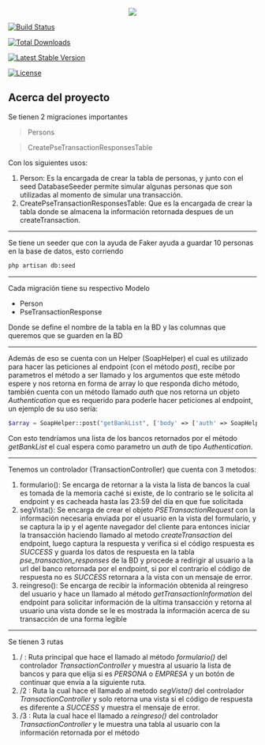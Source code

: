 <p align="center"><img src="https://laravel.com/assets/img/components/logo-laravel.svg"></p>

<p align="center">

<a href="https://travis-ci.org/laravel/framework"><img src="https://travis-ci.org/laravel/framework.svg" alt="Build Status"></a>

<a href="https://packagist.org/packages/laravel/framework"><img src="https://poser.pugx.org/laravel/framework/d/total.svg" alt="Total Downloads"></a>

<a href="https://packagist.org/packages/laravel/framework"><img src="https://poser.pugx.org/laravel/framework/v/stable.svg" alt="Latest Stable Version"></a>

<a href="https://packagist.org/packages/laravel/framework"><img src="https://poser.pugx.org/laravel/framework/license.svg" alt="License"></a>

</p>

## Acerca del proyecto

Se tienen 2 migraciones importantes

>Persons

>CreatePseTransactionResponsesTable

Con los siguientes usos:

1. Person: Es la encargada de crear la tabla de personas, y junto con el seed DatabaseSeeder permite simular algunas personas que son utilizadas al momento de simular una transacción.
2. CreatePseTransactionResponsesTable: Que es la encargada de crear la tabla donde se almacena la información retornada despues de un createTransaction.

------

Se tiene un seeder que con la ayuda de Faker ayuda a guardar 10 personas en la base de datos, esto corriendo

```bash
php artisan db:seed
```

------

Cada migración tiene su respectivo Modelo

- Person
- PseTransactionResponse

Donde se define el nombre de la tabla en la BD y las columnas que queremos que se guarden en la BD

--- ---

Además de eso se cuenta con un Helper (SoapHelper) el cual es utilizado para hacer las peticiones al endpoint (con el método *post*), recibe por parametros el método a ser llamado y los argumentos que este método espere y nos retorna en forma de array lo que responda dicho método, también cuenta con un método llamado *auth* que nos retorna un objeto *Authentication* que es requerido para poderle hacer peticiones al endpoint, un ejemplo de su uso sería:

```php
$array = SoapHelper::post("getBankList", ['body' => ['auth' => SoapHelper::auth()]]);
```

Con esto tendríamos una lista de los bancos retornados por el método *getBankList* el cual espera como parametro un *auth* de tipo *Authentication*.

--- ---

Tenemos un controlador (TransactionController) que cuenta con 3 metodos:

1. formulario(): Se encarga de retornar a la vista la lista de bancos la cual es tomada de la memoria caché si existe, de lo contrario se le solicita al endpoint y es cacheada hasta las 23:59 del día en que fue solicitada
2. segVista(): Se encarga de crear el objeto *PSETransactionRequest* con la información necesaria enviada por el usuario en la vista del formulario, y se captura la ip y el agente navegador del cliente para entonces iniciar la transacción haciendo llamado al metodo *createTransaction* del endpoint, luego captura la respuesta y verifica si el código respuesta es *SUCCESS* y guarda los datos de respuesta en la tabla *pse_transaction_responses* de la BD y procede a redirigir al usuario a la url del banco retornada por el endpoint, si por el contrario el código de respuesta no es *SUCCESS* retornara a la vista con un mensaje de error.
3. reingreso(): Se encarga de recibir la información obtenida al reingreso del usuario y hace un llamado al método *getTransactionInformation* del endpoint para solicitar información de la ultima transacción y retorna al usuario una vista donde se le es mostrada la información acerca de su transacción de una forma legible

--- ---

Se tienen 3 rutas

1. / : Ruta principal que hace el llamado al método *formulario()* del controlador *TransactionController* y muestra al usuario la lista de bancos y para que elija si es *PERSONA* o *EMPRESA* y un botón de continuar que envía a la siguiente ruta.
2. /2 : Ruta la cual hace el llamado al metodo *segVista()* del controlador *TransactionController* y solo retorna una vista si el código de respuesta es diferente a *SUCCESS* y muestra el mensaje de error.
3. /3 : Ruta la cual hace el llamado a *reingreso()* del controlador *TransactionController* y le muestra una tabla al usuario con la información retornada por el método